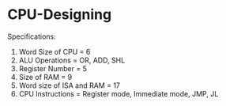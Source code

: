 # CPU-Designing
Specifications: 
1. Word Size of CPU = 6
2. ALU Operations = OR, ADD, SHL
3. Register Number = 5
4. Size of RAM = 9
5. Word size of ISA and RAM = 17
6. CPU Instructions = Register mode, Immediate mode, JMP, JL

